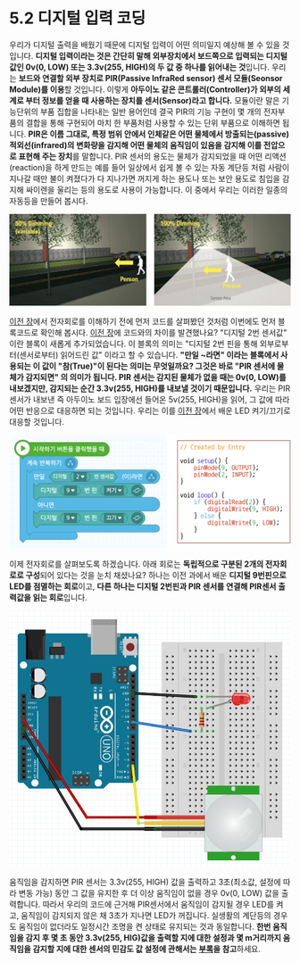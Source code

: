 # 5.2 디지털 입력 코딩

우리가 디지털 출력을 배웠기 때문에 디지털 입력이 어떤 의미일지 예상해 볼 수 있을 것입니다. **디지털 입력이라는 것은 간단히 말해 외부장치에서 보드쪽으로 입력되는 디지털 값인 0v\(0, LOW\) 또는 3.3v\(255, HIGH\)의 두 값 중 하나를 읽어내는 것**입니다. 우리는 **보드와 연결할 외부 장치로 PIR\(Passive InfraRed sensor\) 센서 모듈\(Seonsor Module\)를 이용**할 것입니다. 이렇게 **아두이노 같은 콘트롤러\(Controller\)가 외부의 세계로 부터 정보를 얻을 때 사용하는 장치를 센서\(Sensor\)라고 합니다.** 모듈이란 말은 기능단위의 부품 집합을 나타내는 일반 용어인데 결국 PIR의 기능 구현이 몇 개의 전자부품의 결합을 통해 구현되어 마치 한 부품처럼 사용할 수 있는 단위 부품으로 이해하면 됩니다. **PIR은 이름 그대로, 특정 범위 안에서 인체같은 어떤 물체에서 방출되는\(passive\) 적외선\(infrared\)의 변화량을 감지해 어떤 물체의 움직임이 있음을 감지해 이를 전압으로 표현해 주는 장치**를 말합니다. PIR 센서의 용도는 물체가 감지되었을 때 어떤 리액션\(reaction\)을 하게 만드는 예를 들어 일상에서 쉽게 볼 수 있는 자동 계단등 처럼 사람이 지나갈 때만 불이 켜졌다가 다 지나가면 꺼지게 하는 용도나 또는 보안 용도로 침입을 감지해 싸이렌을 울리는 등의 용도로 사용이 가능합니다. 이 중에서 우리는 이러한 일종의 자동등을 만들어 봅시다.

![](../.gitbook/assets/image%20%2828%29.png)

[이전 장](digital_output.md)에서 전자회로를 이해하기 전에 먼저 코드를 살펴봤던 것처럼 이번에도 먼저 블록코드로 확인해 봅시다. [이전 장](digital_output.md)에 코드와의 차이를 발견했나요? "디지털 2번 센서값" 이란 블록이 새롭게 추가되었습니다. 이 블록의 의미는 "디지털 2번 핀을 통해 외부로부터\(센서로부터\) 읽어드린 값" 이라고 할 수 있습니다. **"만일 ~라면" 이라는 블록에서 사용되는 이 값이 "참\(True\)"이 된다는 의미는 무엇일까요? 그것은 바로  "PIR 센서에 물체가 감지되면" 의 의미가 됩니다. PIR 센서는 감지된 물체가 없을 때는 0v\(0, LOW\)를 내보겠지만, 감지되는 순간 3.3v\(255, HIGH\)를 내보낼 것이기 때문입니다.** 우리는 PIR센서가 내보낸 즉 아두이노 보드 입장에선 들어온 5v\(255, HIGH\)을 읽어, 그 값에 따라 어떤 반응으로 대응하면 되는 것입니다. 우리는 이를 [이전 장](digital_output.md)에서 배운 LED 켜기/끄기로 대응할 것입니다.

![](../.gitbook/assets/image%20%2827%29.png)

이제 전자회로를 살펴보도록 하겠습니다. 아래 회로는 **독립적으로 구분된 2개의 전자회로로 구성**되어 있다는 것을 눈치 채셨나요? 하나는 이전 과에서 배운 **디지털 9번핀으로 LED를 점멸하는 회로**이고, **다른 하나는 디지털 2번핀과 PIR 센서를 연결해 PIR센서 출력값을 읽는 회로**입니다. 

![](../.gitbook/assets/image%20%2824%29.png)

움직임을 감지하면 PIR 센서는 3.3v\(255, HIGH\) 값을 출력하고 3초\(최소값, 설정에 따라 변동 가능\) 동안 그 값을 유지한 후 더 이상 움직임이 없을 경우 0v\(0, LOW\) 값을 출력합니다. 따라서 우리의 코드에 근거해 PIR센서에서 움직임이 감지될 경우 LED를 켜고, 움직임이 감지되지 않은 채 3초가 지나면 LED가 꺼집니다. 실생활의 계단등의 경우도 움직임이 없더라도 일정시간 조명을 켠 상태로 유지되는 것과 동일합니다. **한번 움직임을 감지 후 몇 초 동안 3.3v\(255, HIG\)값을 출력할 지에 대한 설정과 몇 m거리까지 움직임을 감지할 지에 대한 센서의 민감도 값 설정에 관해서는** [**부록**](../appendix/pir_sensor.md)**을 참고**하세요. 

